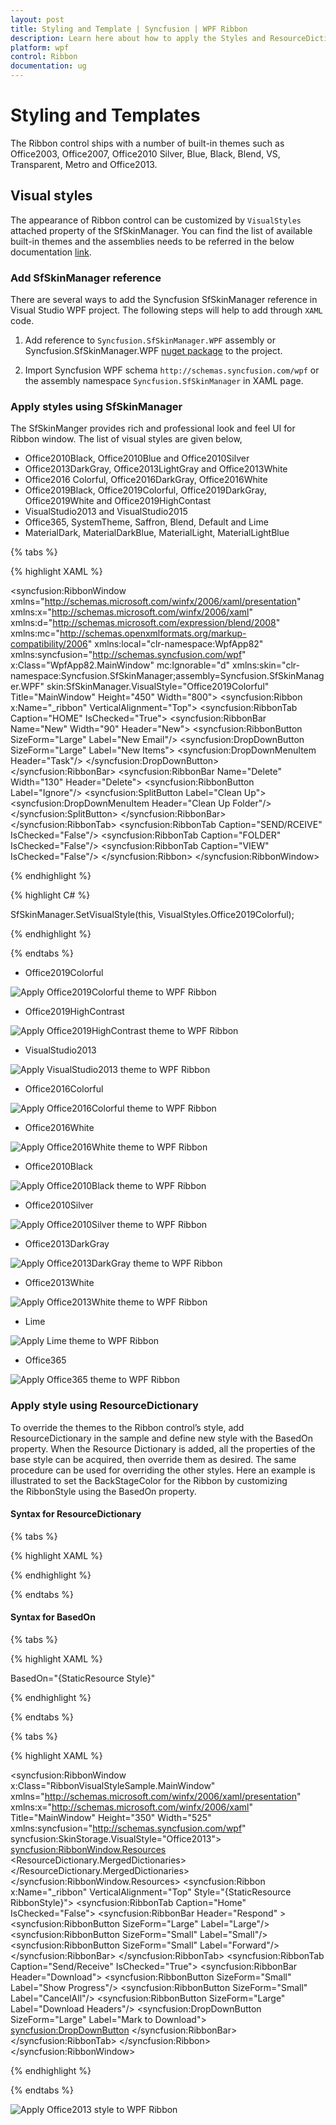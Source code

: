 ```yaml
---
layout: post
title: Styling and Template | Syncfusion | WPF Ribbon
description: Learn here about how to apply the Styles and ResourceDictinary Template for Syncfusion WPF Ribbon control. 
platform: wpf
control: Ribbon
documentation: ug
---
```

# Styling and Templates

The Ribbon control ships with a number of built-in themes such as Office2003, Office2007, Office2010 Silver, Blue, Black, Blend, VS, Transparent, Metro and Office2013. 

## Visual styles

The appearance of Ribbon control can be customized by `VisualStyles` attached property of the SfSkinManager. You can find the list of available built-in themes and the assemblies needs to be referred in the below documentation [link](https://help.syncfusion.com/wpf/themes/skin-manager).

### Add SfSkinManager reference

There are several ways to add the Syncfusion SfSkinManager reference in Visual Studio WPF project. The following steps will help to add through `XAML` code.

1) Add reference to `Syncfusion.SfSkinManager.WPF` assembly or Syncfusion.SfSkinManager.WPF [nuget package](https://www.nuget.org/packages/Syncfusion.SfSkinManager.WPF) to the project.

2) Import Syncfusion WPF schema `http://schemas.syncfusion.com/wpf` or the assembly namespace `Syncfusion.SfSkinManager` in XAML page.

### Apply styles using SfSkinManager

The SfSkinManger provides rich and professional look and feel UI for Ribbon window. The list of visual styles are given below,

* Office2010Black, Office2010Blue and Office2010Silver
* Office2013DarkGray, Office2013LightGray and Office2013White
* Office2016 Colorful, Office2016DarkGray, Office2016White
* Office2019Black, Office2019Colorful, Office2019DarkGray, Office2019White and Office2019HighContast
* VisualStudio2013 and VisualStudio2015
* Office365, SystemTheme, Saffron, Blend, Default and Lime
* MaterialDark, MaterialDarkBlue, MaterialLight, MaterialLightBlue

{% tabs %}

{% highlight XAML %}

<syncfusion:RibbonWindow
        xmlns="http://schemas.microsoft.com/winfx/2006/xaml/presentation"
        xmlns:x="http://schemas.microsoft.com/winfx/2006/xaml"
        xmlns:d="http://schemas.microsoft.com/expression/blend/2008"
        xmlns:mc="http://schemas.openxmlformats.org/markup-compatibility/2006"
        xmlns:local="clr-namespace:WpfApp82"
        xmlns:syncfusion="http://schemas.syncfusion.com/wpf" x:Class="WpfApp82.MainWindow"
        mc:Ignorable="d" 
        xmlns:skin="clr-namespace:Syncfusion.SfSkinManager;assembly=Syncfusion.SfSkinManager.WPF"
        skin:SfSkinManager.VisualStyle="Office2019Colorful"
        Title="MainWindow" Height="450" Width="800">
    <Grid>
        <syncfusion:Ribbon x:Name="_ribbon" VerticalAlignment="Top">
            <syncfusion:RibbonTab Caption="HOME"  IsChecked="True">
                <syncfusion:RibbonBar Name="New" Width="90"  Header="New">
                    <syncfusion:RibbonButton SizeForm="Large" Label="New Email"/>
                    <syncfusion:DropDownButton SizeForm="Large" Label="New Items">
                        <syncfusion:DropDownMenuItem Header="Task"/>
                    </syncfusion:DropDownButton>
                </syncfusion:RibbonBar>
                <syncfusion:RibbonBar Name="Delete" Width="130"  Header="Delete">
                    <syncfusion:RibbonButton Label="Ignore"/>
                    <syncfusion:SplitButton Label="Clean Up">
                        <syncfusion:DropDownMenuItem Header="Clean Up Folder"/>
                    </syncfusion:SplitButton>
                </syncfusion:RibbonBar>
            </syncfusion:RibbonTab>
            <syncfusion:RibbonTab Caption="SEND/RCEIVE"  IsChecked="False"/>
            <syncfusion:RibbonTab Caption="FOLDER"  IsChecked="False"/>
            <syncfusion:RibbonTab Caption="VIEW"  IsChecked="False"/>
        </syncfusion:Ribbon>
    </Grid>
</syncfusion:RibbonWindow>

{% endhighlight %}

{% highlight C# %}

SfSkinManager.SetVisualStyle(this, VisualStyles.Office2019Colorful);

{% endhighlight %}

{% endtabs %}

* Office2019Colorful

![Apply Office2019Colorful theme to WPF Ribbon](StylingandTemplates_images/wpf-ribbon-office2019colorful.png)

* Office2019HighContrast

![Apply Office2019HighContrast theme to WPF Ribbon](StylingandTemplates_images/wpf-ribbon-Office2019HighContrast.png)

* VisualStudio2013

![Apply VisualStudio2013 theme to WPF Ribbon](StylingandTemplates_images/wpf-ribbon-VisualStudio2013.png)

* Office2016Colorful

![Apply Office2016Colorful theme to WPF Ribbon](StylingandTemplates_images/wpf-ribbon-Office2016Colorful.png)

* Office2016White

![Apply Office2016White theme to WPF Ribbon](StylingandTemplates_images/wpf-ribbon-office2016white.png)

* Office2010Black

![Apply Office2010Black theme to WPF Ribbon](StylingandTemplates_images/wpf-ribbon-office2010Black.png)

* Office2010Silver

![Apply Office2010Silver theme to WPF Ribbon](StylingandTemplates_images/wpf-ribbon-office2010silver.png)

* Office2013DarkGray

![Apply Office2013DarkGray theme to WPF Ribbon](StylingandTemplates_images/wpf-ribbon-office2013darkgray.png)

* Office2013White

![Apply Office2013White theme to WPF Ribbon](StylingandTemplates_images/wpf-ribbon-office2013white.png)

* Lime

![Apply Lime theme to WPF Ribbon](StylingandTemplates_images/wpf-ribbon-lime.png)

* Office365

![Apply Office365 theme to WPF Ribbon](StylingandTemplates_images/wpf-ribbon-office365.png)

### Apply style using ResourceDictionary

To override the themes to the Ribbon control’s style, add ResourceDictionary in the sample and define new style with the BasedOn property. When the Resource Dictionary is added, all the properties of the base style can be acquired, then override them as desired. The same procedure can be used for overriding the other styles. Here an example is illustrated to set the BackStageColor for the Ribbon by customizing the RibbonStyle using the BasedOn property.

#### Syntax for ResourceDictionary

{% tabs %}

{% highlight XAML %}

<ResourceDictionary Source="/Syncfusion.Tools.WPF;Component/FrameWork/Ribbon/themes/Office2013Style.xaml">
</ResourceDictionary>

{% endhighlight %}

{% endtabs %}


#### Syntax for BasedOn

{% tabs %}

{% highlight XAML %}

BasedOn="{StaticResource <StyleName><ControlName>Style}"

{% endhighlight %}

{% endtabs %}

{% tabs %}

{% highlight XAML %}

<syncfusion:RibbonWindow
        x:Class="RibbonVisualStyleSample.MainWindow"
        xmlns="http://schemas.microsoft.com/winfx/2006/xaml/presentation"
        xmlns:x="http://schemas.microsoft.com/winfx/2006/xaml"
        Title="MainWindow" Height="350" Width="525"
        xmlns:syncfusion="http://schemas.syncfusion.com/wpf"
        syncfusion:SkinStorage.VisualStyle="Office2013">
    <syncfusion:RibbonWindow.Resources>
        <ResourceDictionary>
            <ResourceDictionary.MergedDictionaries>
                <ResourceDictionary Source="/Syncfusion.Tools.WPF;Component/FrameWork/Ribbon/themes/Office2013Style.xaml"/>
            </ResourceDictionary.MergedDictionaries>
            <Style x:Key="RibbonStyle" TargetType="{x:Type syncfusion:Ribbon}" BasedOn="{StaticResource Office2013RibbonStyle}">
                <Setter Property="BackStageColor" Value="Red"/>
            </Style>
        </ResourceDictionary>
    </syncfusion:RibbonWindow.Resources>
    <Grid>
        <syncfusion:Ribbon x:Name="_ribbon" VerticalAlignment="Top"  Style="{StaticResource RibbonStyle}">
            <syncfusion:RibbonTab  Caption="Home" IsChecked="False">
                <syncfusion:RibbonBar Header="Respond" >
                    <syncfusion:RibbonButton  SizeForm="Large" Label="Large"/>
                    <syncfusion:RibbonButton SizeForm="Small" Label="Small"/>
                    <syncfusion:RibbonButton SizeForm="Small" Label="Forward"/>
                </syncfusion:RibbonBar>
            </syncfusion:RibbonTab>
            <syncfusion:RibbonTab Caption="Send/Receive" IsChecked="True">
                <syncfusion:RibbonBar Header="Download">
                    <syncfusion:RibbonButton SizeForm="Small" Label="Show Progress"/>
                    <syncfusion:RibbonButton SizeForm="Small" Label="CancelAll"/>
                    <syncfusion:RibbonButton SizeForm="Large" Label="Download Headers"/>
                    <syncfusion:DropDownButton SizeForm="Large" Label="Mark to Download">
                    <syncfusion:DropDownButton>
                </syncfusion:RibbonBar>
            </syncfusion:RibbonTab>
        </syncfusion:Ribbon>
    </Grid>
</syncfusion:RibbonWindow>

{% endhighlight %}

{% endtabs %}

![Apply Office2013 style to WPF Ribbon](StylingandTemplates_images/StylingandTemplates_img1.jpeg)


